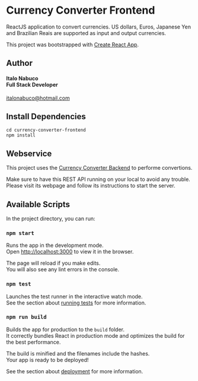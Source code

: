 # Currency Converter Frontend

ReactJS application to convert currencies. US dollars, Euros, Japanese Yen and Brazilian Reais are supported as input and output currencies.

This project was bootstrapped with [Create React App](https://github.com/facebook/create-react-app).

## Author

#### Italo Nabuco<br>Full Stack Developer<br>
italonabuco@hotmail.com<br>

## Install Dependencies
```shell\
cd currency-converter-frontend
npm install
```

## Webservice

This project uses the [Currency Converter Backend](https://github.com/italonabuco/currency-converter-backend) to performe convertions.

Make sure to have this REST API running on your local to avoid any trouble. Please visit its webpage and follow its instructions to start the server.

## Available Scripts

In the project directory, you can run:

### `npm start`

Runs the app in the development mode.\
Open [http://localhost:3000](http://localhost:3000) to view it in the browser.

The page will reload if you make edits.\
You will also see any lint errors in the console.

### `npm test`

Launches the test runner in the interactive watch mode.\
See the section about [running tests](https://facebook.github.io/create-react-app/docs/running-tests) for more information.

### `npm run build`

Builds the app for production to the `build` folder.\
It correctly bundles React in production mode and optimizes the build for the best performance.

The build is minified and the filenames include the hashes.\
Your app is ready to be deployed!

See the section about [deployment](https://facebook.github.io/create-react-app/docs/deployment) for more information.
